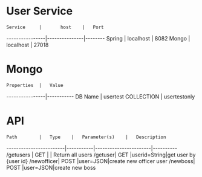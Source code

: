 # User Service

	Service 	|		host	|	Port			
----------------|---------------|--------
	Spring		|	localhost	|  8082
	Mongo		|	localhost	| 27018

# Mongo

	Properties	|	Value
----------------|-----------
DB Name | usertest
COLLECTION | usertestonly

# API


	Path		|	Type	|	Parameter(s)	|	Description
------------------------|-----------|-----------------------|----------
/getusers	|	GET		| | Return all users
/getuser|	GET 	|userid=String|get user by {user id}
/newofficer|	POST |user=JSON|create new officer user
/newboss|	POST	|user=JSON|create new boss
